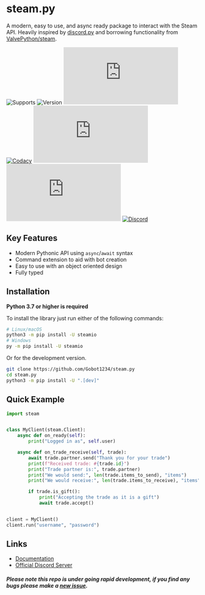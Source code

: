 steam.py
=========

A modern, easy to use, and async ready package to interact with the Steam API. Heavily inspired by 
[discord.py](https://github.com/Rapptz/discord.py) and borrowing functionality from [ValvePython/steam](https://github.com/ValvePython/steam).

![Supports](https://img.shields.io/pypi/pyversions/steamio) ![Version](https://img.shields.io/pypi/v/steamio?color=%2366c0f4) ![License](https://img.shields.io/github/license/Gobot1234/steam.py) [![Codacy](https://img.shields.io/codacy/grade/a0405599d4ab4a8c82655873d7443532)](https://app.codacy.com/manual/Gobot1234/steam.py) [![GitHub issues](https://img.shields.io/github/issues-raw/Gobot1234/steam.py)](https://github.com/Gobot1234/steam.py/issues) [![GitHub stars](https://img.shields.io/github/stars/Gobot1234/steam.py)](https://github.com/Gobot1234/steam.py/stargazers) [![Discord](https://img.shields.io/discord/678629505094647819?color=7289da&label=Discord&logo=discord)](https://discord.gg/MQ68WUS)

Key Features
--------------

- Modern Pythonic API using ``async``/``await`` syntax
- Command extension to aid with bot creation
- Easy to use with an object oriented design
- Fully typed

Installation
--------------

**Python 3.7 or higher is required**

To install the library just run either of the following commands:

```sh
# Linux/macOS
python3 -m pip install -U steamio
# Windows
py -m pip install -U steamio
```

Or for the development version.

```sh
git clone https://github.com/Gobot1234/steam.py
cd steam.py
python3 -m pip install -U ".[dev]"
```

Quick Example
--------------

```py
import steam


class MyClient(steam.Client):
    async def on_ready(self):
        print("Logged in as", self.user)

    async def on_trade_receive(self, trade):
        await trade.partner.send("Thank you for your trade")
        print(f"Received trade: #{trade.id}")
        print("Trade partner is:", trade.partner)
        print("We would send:", len(trade.items_to_send), "items")
        print("We would receive:", len(trade.items_to_receive), "items")

        if trade.is_gift():
            print("Accepting the trade as it is a gift")
            await trade.accept()


client = MyClient()
client.run("username", "password")
```

Links
------

  - [Documentation](https://steampy.rtfd.io/en/latest/index.html)
  - [Official Discord Server](https://discord.gg/MQ68WUS)

##### Please note this repo is under going rapid development, if you find any bugs please make a [new issue](https://github.com/Gobot1234/steam.py/issues/new).
